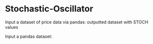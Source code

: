 # Stochastic-Oscillator
Input a dataset of price data via pandas: outputted dataset with STOCH values



Input a pandas dataset:
